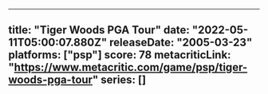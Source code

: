 
---
title: "Tiger Woods PGA Tour"
date: "2022-05-11T05:00:07.880Z"
releaseDate: "2005-03-23"
platforms: ["psp"]
score: 78
metacriticLink: "https://www.metacritic.com/game/psp/tiger-woods-pga-tour"
series: []
---
